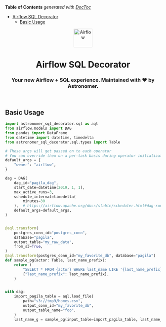 <!-- START doctoc generated TOC please keep comment here to allow auto update -->
<!-- DON'T EDIT THIS SECTION, INSTEAD RE-RUN doctoc TO UPDATE -->
**Table of Contents**  *generated with [DocToc](https://github.com/thlorenz/doctoc)*

- [
  Airflow SQL Decorator
](#airflow-sql-decorator)
  - [Basic Usage](#basic-usage)

<!-- END doctoc generated TOC please keep comment here to allow auto update -->

<p align="center">
  <a href="https://www.airflow.apache.org">
    <img alt="Airflow" src="https://cwiki.apache.org/confluence/download/attachments/145723561/airflow_transparent.png?api=v2" width="60" />
  </a>
</p>
<h1 align="center">
  Airflow SQL Decorator
</h1>
  <h3 align="center">
  Your new Airflow + SQL experience. Maintained with ❤️ by Astronomer.
</h3>
<br/>

## Basic Usage

```python
import astronomer_sql_decorator.sql as aql
from airflow.models import DAG
from pandas import DataFrame
from datetime import datetime, timedelta
from astronomer_sql_decorator.sql.types import Table

# These args will get passed on to each operator
# You can override them on a per-task basis during operator initialization
default_args = {
    "owner": "airflow",
}

dag = DAG(
    dag_id="pagila_dag",
    start_date=datetime(2019, 1, 1),
    max_active_runs=3,
    schedule_interval=timedelta(
        minutes=30
    ),  # https://airflow.apache.org/docs/stable/scheduler.html#dag-runs
    default_args=default_args,
)


@aql.transform(
    postgres_conn_id="postgres_conn",
    database="pagila",
    output_table="my_raw_data",
    from_s3=True,
)
@aql.transform(postgres_conn_id="my_favorite_db", database="pagila")
def sample_pg(actor: Table, last_name_prefix):
    return (
        "SELECT * FROM {actor} WHERE last_name LIKE '{last_name_prefix}s%%'",
        {"last_name_prefix": last_name_prefix},
    )


with dag:
    import_pagila_table = aql.load_file(
        path="s3://tmp9/homes.csv",
        output_conn_id="my_favorite_db",
        output_table_name="foo",
    )
    last_name_g = sample_pg(input_table=import_pagila_table, last_name_prefix="F")
```